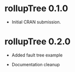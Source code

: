 # rollupTree 0.1.0

* Initial CRAN submission.

# rollupTree 0.2.0

* Added fault tree example

* Documentation cleanup
